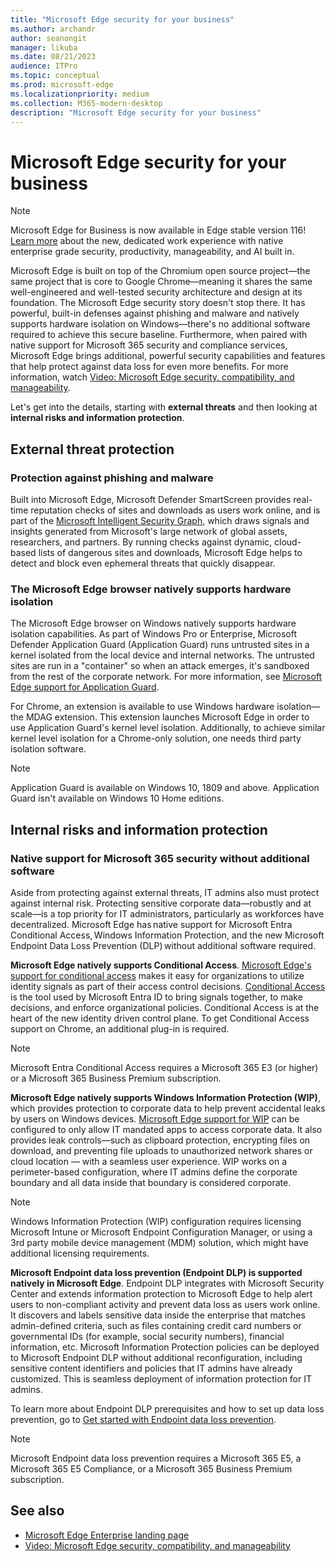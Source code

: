 ```yaml
---
title: "Microsoft Edge security for your business"
ms.author: archandr
author: seanongit
manager: likuba
ms.date: 08/21/2023
audience: ITPro
ms.topic: conceptual
ms.prod: microsoft-edge
ms.localizationpriority: medium
ms.collection: M365-modern-desktop
description: "Microsoft Edge security for your business"
---
```


# Microsoft Edge security for your business

> [!NOTE]
> Microsoft Edge for Business is now available in Edge stable version 116! [Learn more](https://techcommunity.microsoft.com/t5/microsoft-edge-insider/microsoft-edge-for-business-faq/ba-p/3891837) about the new, dedicated work experience with native enterprise grade security, productivity, manageability, and AI built in.

Microsoft Edge is built on top of the Chromium open source project—the same project that is core to Google Chrome—meaning it shares the same well-engineered and well-tested security architecture and design at its foundation. The Microsoft Edge security story doesn't stop there. It has powerful, built-in defenses against phishing and malware and natively supports hardware isolation on Windows—there's no additional software required to achieve this secure baseline. Furthermore, when paired with native support for Microsoft 365 security and compliance services, Microsoft Edge brings additional, powerful security capabilities and features that help protect against data loss for even more benefits. For more information, watch [Video: Microsoft Edge security, compatibility, and manageability](microsoft-edge-video-security-compatibility-manageability.md).

Let's get into the details, starting with **external threats** and then looking at **internal risks and information protection**.

## External threat protection

### Protection against phishing and malware

Built into Microsoft Edge, Microsoft Defender SmartScreen provides real-time reputation checks of sites and downloads as users work online, and is part of the [Microsoft Intelligent Security Graph](https://www.microsoft.com/microsoft-365/windows/intelligent-security), which draws signals and insights generated from Microsoft's large network of global assets, researchers, and partners. By running checks against dynamic, cloud-based lists of dangerous sites and downloads, Microsoft Edge helps to detect and block even ephemeral threats that quickly disappear.  

### The Microsoft Edge browser natively supports hardware isolation

The Microsoft Edge browser on Windows natively supports hardware isolation capabilities. As part of Windows Pro or Enterprise, Microsoft Defender Application Guard (Application Guard) runs untrusted sites in a kernel isolated from the local device and internal networks. The untrusted sites are run in a "container" so when an attack emerges, it's sandboxed from the rest of the corporate network. For more information, see [Microsoft Edge support for Application Guard](./microsoft-edge-security-windows-defender-application-guard.md).

For Chrome, an extension is available to use Windows hardware isolation—the MDAG extension. This extension launches Microsoft Edge in order to use Application Guard's kernel level isolation. Additionally, to achieve similar kernel level isolation for a Chrome-only solution, one needs third party isolation software.

> [!NOTE]
> Application Guard is available on Windows 10, 1809 and above. Application Guard isn't available on Windows 10 Home editions.

## Internal risks and information protection

### Native support for Microsoft 365 security without additional software

Aside from protecting against external threats, IT admins also must protect against internal risk. Protecting sensitive corporate data—robustly and at scale—is a top priority for IT administrators, particularly as workforces have decentralized. Microsoft Edge has native support for Microsoft Entra Conditional Access, Windows Information Protection, and the new Microsoft Endpoint Data Loss Prevention (DLP) without additional software required.

**Microsoft Edge natively supports Conditional Access**. [Microsoft Edge's support for conditional access](ms-edge-security-conditional-access.md) makes it easy for organizations to utilize identity signals as part of their access control decisions. [Conditional Access](/azure/active-directory/conditional-access/overview) is the tool used by Microsoft Entra ID to bring signals together, to make decisions, and enforce organizational policies. Conditional Access is at the heart of the new identity driven control plane. To get Conditional Access support on Chrome, an additional plug-in is required.

> [!NOTE]
> Microsoft Entra Conditional Access requires a Microsoft 365 E3 (or higher) or a Microsoft 365 Business Premium subscription.

**Microsoft Edge natively supports Windows Information Protection (WIP)**, which provides protection to corporate data to help prevent accidental leaks by users on Windows devices. [Microsoft Edge support for WIP](./microsoft-edge-security-windows-information-protection.md) can be configured to only allow IT mandated apps to access corporate data. It also provides leak controls—such as clipboard protection, encrypting files on download, and preventing file uploads to unauthorized network shares or cloud location — with a seamless user experience. WIP works on a perimeter-based configuration, where IT admins define the corporate boundary and all data inside that boundary is considered corporate.

> [!NOTE]
> Windows Information Protection (WIP) configuration requires licensing Microsoft Intune or Microsoft Endpoint Configuration Manager, or using a 3rd party mobile device management (MDM) solution, which might have additional licensing requirements.

**Microsoft Endpoint data loss prevention (Endpoint DLP) is supported natively in Microsoft Edge**. Endpoint DLP integrates with Microsoft Security Center and extends information protection to Microsoft Edge to help alert users to non-compliant activity and prevent data loss as users work online. It discovers and labels sensitive data inside the enterprise that matches admin-defined criteria, such as files containing credit card numbers or governmental IDs (for example, social security numbers), financial information, etc. Microsoft Information Protection policies can be deployed to Microsoft Endpoint DLP without additional reconfiguration, including sensitive content identifiers and policies that IT admins have already customized. This is seamless deployment of information protection for IT admins.

To learn more about Endpoint DLP prerequisites and how to set up data loss prevention, go to [Get started with Endpoint data loss prevention](/microsoft-365/compliance/endpoint-dlp-getting-started?preserve-view=true&view=o365-worldwide).

> [!NOTE]
> Microsoft Endpoint data loss prevention requires a Microsoft 365 E5, a Microsoft 365 E5 Compliance, or a Microsoft 365 Business Premium subscription.

## See also

- [Microsoft Edge Enterprise landing page](https://aka.ms/EdgeEnterprise)
- [Video: Microsoft Edge security, compatibility, and manageability](microsoft-edge-video-security-compatibility-manageability.md)
